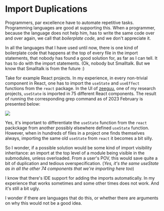 # Import Duplications

Programmers, par excellence have to automate repetitive tasks. 
Programming languages are good at supporting this. 
When a programmer, because the language does not help him, has to write the same code over and over again, we call that *boilerplate code*, and we don't appreciate it. 

In all the languages that I have used until now, there is one kind of boilerplate code that happens at the top of every file in the import statements, that nobody has found a good solution for, as far as I can tell. It has to do with the import statements. (Ok, nobody but Smalltalk. But we know that Smalltalk is from the future :)

Take for example React projects. In my experience, in every non-trivial component in React, one has to import the `useState` and `useEffect` functions from the `react` package. In the UI of [zeeguu](../projects/zeeguu.md), one of my research projects, `useState` is imported in 75 different React components. The result of running the corresponding grep command as of 2023 February is presented below:

![](../docs/assets/use_state_imports.png)

Yes, it's important to differentiate the `useState` function from the `react` packckage from another possibly elsewhere defined `useState` function. However, when in hundreds of files in a project one finds themselves always, importing the same old `useState` from `react` it becomes a bit silly.

So I wonder, if a possible solution would be some kind of import visibility inheritance: an import at the top level of a module being visible in the submodules, unless overloaded. From a user's POV, this would save quite a bit of duplication and tedious overspecification. (*Yes, it's the same useState as in all the other 74 components that we're importing here too*) 

I know that there's IDE support for adding the imports automatically. In my experience that works sometimes and some other times does not work. And it's still a bit ugly.

I wonder if there are languages that do this, or whether there are arguments on why this would not be a good idea. 

